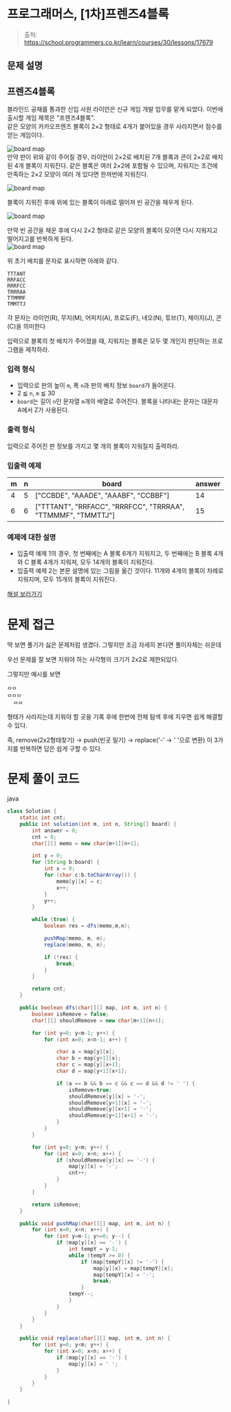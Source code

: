 # 프로그래머스, [1차]프렌즈4블록

> 출처: https://school.programmers.co.kr/learn/courses/30/lessons/17679

## 문제 설명

## 프렌즈4블록

블라인드 공채를 통과한 신입 사원 라이언은 신규 게임 개발 업무를 맡게 되었다. 이번에 출시할 게임 제목은 "프렌즈4블록".  
같은 모양의 카카오프렌즈 블록이 2×2 형태로 4개가 붙어있을 경우 사라지면서 점수를 얻는 게임이다.

![board map](http://t1.kakaocdn.net/welcome2018/pang1.png "Friends 4 block!")  
만약 판이 위와 같이 주어질 경우, 라이언이 2×2로 배치된 7개 블록과 콘이 2×2로 배치된 4개 블록이 지워진다. 같은 블록은 여러 2×2에 포함될 수 있으며, 지워지는 조건에 만족하는 2×2 모양이 여러 개 있다면 한꺼번에 지워진다.

![board map](http://t1.kakaocdn.net/welcome2018/pang2.png "Friends 4 block!")

블록이 지워진 후에 위에 있는 블록이 아래로 떨어져 빈 공간을 채우게 된다.

![board map](http://t1.kakaocdn.net/welcome2018/pang3.png "Friends 4 block!")

만약 빈 공간을 채운 후에 다시 2×2 형태로 같은 모양의 블록이 모이면 다시 지워지고 떨어지고를 반복하게 된다.  
![board map](http://t1.kakaocdn.net/welcome2018/pang4.png "Friends 4 block!")

위 초기 배치를 문자로 표시하면 아래와 같다.

    TTTANT
    RRFACC
    RRRFCC
    TRRRAA
    TTMMMF
    TMMTTJ

각 문자는 라이언(R), 무지(M), 어피치(A), 프로도(F), 네오(N), 튜브(T), 제이지(J), 콘(C)을 의미한다

입력으로 블록의 첫 배치가 주어졌을 때, 지워지는 블록은 모두 몇 개인지 판단하는 프로그램을 제작하라.

### 입력 형식

-   입력으로 판의 높이 `m`, 폭 `n`과 판의 배치 정보 `board`가 들어온다.
-   2 ≦ `n`, `m` ≦ 30
-   `board`는 길이 `n`인 문자열 `m`개의 배열로 주어진다. 블록을 나타내는 문자는 대문자 A에서 Z가 사용된다.

### 출력 형식

입력으로 주어진 판 정보를 가지고 몇 개의 블록이 지워질지 출력하라.

### 입출력 예제

| m   | n   | board                                                          | answer |
| --- | --- | -------------------------------------------------------------- | ------ |
| 4   | 5   | \["CCBDE", "AAADE", "AAABF", "CCBBF"\]                         | 14     |
| 6   | 6   | \["TTTANT", "RRFACC", "RRRFCC", "TRRRAA", "TTMMMF", "TMMTTJ"\] | 15     |

### 예제에 대한 설명

-   입출력 예제 1의 경우, 첫 번째에는 A 블록 6개가 지워지고, 두 번째에는 B 블록 4개와 C 블록 4개가 지워져, 모두 14개의 블록이 지워진다.
-   입출력 예제 2는 본문 설명에 있는 그림을 옮긴 것이다. 11개와 4개의 블록이 차례로 지워지며, 모두 15개의 블록이 지워진다.

[해설 보러가기](http://tech.kakao.com/2017/09/27/kakao-blind-recruitment-round-1/)

# 문제 접근

딱 보면 풀기가 싫은 문제처럼 생겼다. 그렇지만 조금 자세히 본다면 풀이자체는 쉬운데

우선 문제를 잘 보면 지워야 하는 사각형의 크기가 2x2로 제한되있다.

그렇지만 예시를 보면

```
ㅁㅁ
ㅁㅁㅁ
  ㅁㅁ
```

형태가 사라지는데 지워야 할 곳을 기록 후에 한번에 전체 탐색 후에 지우면 쉽게 해결할 수 있다.

즉, remove(2x2형태찾기) -> push(빈곳 밀기) -> replace('-' -> ' '으로 변환)
이 3가지를 반복하면 답은 쉽게 구할 수 있다.

# 문제 풀이 코드

java

```java
class Solution {
    static int cnt;
    public int solution(int m, int n, String[] board) {
        int answer = 0;
        cnt = 0;
        char[][] memo = new char[m+1][n+1];

        int y = 0;
        for (String b:board) {
            int x = 0;
            for (char c:b.toCharArray()) {
                memo[y][x] = c;
                x++;
            }
            y++;
        }

        while (true) {
            boolean res = dfs(memo,m,n);

            pushMap(memo, m, n);
            replace(memo, m, n);

            if (!res) {
                break;
            }
        }

        return cnt;
    }

    public boolean dfs(char[][] map, int m, int n) {
        boolean isRemove = false;
        char[][] shouldRemove = new char[m+1][n+1];

        for (int y=0; y<m-1; y++) {
            for (int x=0; x<n-1; x++) {

                char a = map[y][x];
                char b = map[y+1][x];
                char c = map[y][x+1];
                char d = map[y+1][x+1];

                if (a == b && b == c && c == d && d != ' ') {
                    isRemove=true;
                    shouldRemove[y][x] = '-';
                    shouldRemove[y+1][x] = '-';
                    shouldRemove[y][x+1] = '-';
                    shouldRemove[y+1][x+1] = '-';
                }
            }
        }

        for (int y=0; y<m; y++) {
            for (int x=0; x<n; x++) {
                if (shouldRemove[y][x] == '-') {
                    map[y][x] = '-';
                    cnt++;
                }
            }
        }

        return isRemove;
    }

    public void pushMap(char[][] map, int m, int n) {
        for (int x=0; x<n; x++) {
            for (int y=m-1; y>=0; y--) {
                if (map[y][x] == '-') {
                    int tempY = y-1;
                    while (tempY >= 0) {
                        if (map[tempY][x] != '-') {
                            map[y][x] = map[tempY][x];
                            map[tempY][x] = '-';
                            break;
                        }
                    tempY--;
                    }
                }
            }
        }
    }

    public void replace(char[][] map, int m, int n) {
        for (int y=0; y<m; y++) {
            for (int x=0; x<n; x++) {
                if (map[y][x] == '-') {
                    map[y][x] = ' ';
                }
            }
        }
    }

}
```

